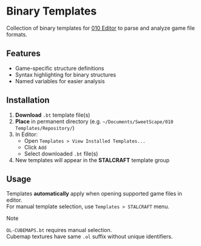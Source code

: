 # Binary Templates

Collection of binary templates for [010 Editor](https://sweetscape.com/010editor) to parse and analyze game file formats.

## Features

- Game-specific structure definitions
- Syntax highlighting for binary structures
- Named variables for easier analysis

## Installation

1. **Download** `.bt` template file(s)
2. **Place** in permanent directory (e.g. `~/Documents/SweetScape/010 Templates/Repository/`)
3. In Editor:
   - Open `Templates > View Installed Templates...`
   - Click `Add`
   - Select downloaded `.bt` file(s)
4. New templates will appear in the **STALCRAFT** template group

## Usage

Templates **automatically** apply when opening supported game files in editor. \
For manual template selection, use `Templates > STALCRAFT` menu.

> [!NOTE]
> `OL-CUBEMAPS.bt` requires manual selection. \
> Cubemap textures have same `.ol` suffix without unique identifiers.
